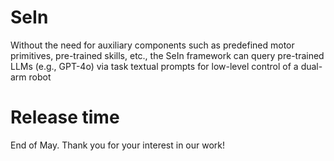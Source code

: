 # SeIn
Without the need for auxiliary components such as predefined motor primitives, pre-trained skills, etc., the SeIn framework can query pre-trained LLMs (e.g., GPT-4o) via task textual prompts for low-level control of a dual-arm robot

# Release time
End of May. Thank you for your interest in our work!
